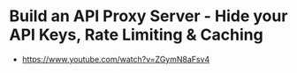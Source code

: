 # Build an API Proxy Server - Hide your API Keys, Rate Limiting & Caching

* <https://www.youtube.com/watch?v=ZGymN8aFsv4>
